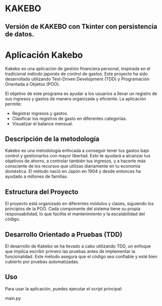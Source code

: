 # KAKEBO
## Versión de KAKEBO con Tkinter con persistencia de datos.

# Aplicación Kakebo

Kakebo es una aplicación de gestión financiera personal, inspirada en el tradicional método japonés de control de gastos. 
Este proyecto ha sido desarrollado utilizando Test-Driven Development (TDD) y Programación Orientada a Objetos (POO).

El objetivo de este programa es ayudar a los usuarios a llevar un registro de sus ingresos y gastos de manera organizada y eficiente. La aplicación permite:
- Registrar ingresos y gastos.
- Clasificar los registros de gasto en diferentes categorías.
- Visualizar el balance mensual.

## Descripción de la metodología

Kakebo es una metodología enfocada a conseguir tener tus gastos bajo control y gestionarlos con mayor libertad. 
Esto te ayudará a alcanzar tus objetivos de ahorro, a controlar también tus ingresos, y a hacerte más consciente de los 
recursos que utilizas diariamente en tu economía doméstica. El método nació en Japón en 1904 y desde entonces ha ayudado 
a millones de familias.

## Estructura del Proyecto

El proyecto está organizado en diferentes módulos y clases, siguiendo los principios de la POO. Cada componente del sistema tiene su propia responsabilidad, 
lo que facilita el mantenimiento y la escalabilidad del código.

## Desarrollo Orientado a Pruebas (TDD)

El desarrollo de Kakebo se ha llevado a cabo utilizando TDD, un enfoque que implica escribir primero las pruebas antes de implementar la funcionalidad. 
Este método asegura que el código sea confiable y esté bien cubierto por pruebas automatizadas.

## Uso

Para usar la aplicación, puedes ejecutar el script principal:

main.py

